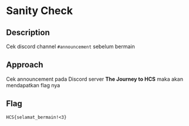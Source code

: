 # Sanity Check

## Description
Cek discord channel `#announcement` sebelum bermain

## Approach

Cek announcement pada Discord server **The Journey to HCS** maka akan mendapatkan flag nya

## Flag
```
HCS{selamat_bermain!<3}
```
